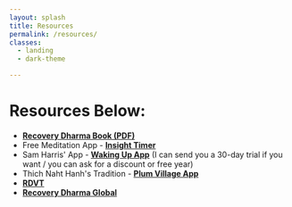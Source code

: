 ```yaml
---
layout: splash
title: Resources
permalink: /resources/
classes:
  - landing
  - dark-theme

---
```


# Resources Below:

- **[Recovery Dharma Book (PDF)](https://drive.google.com/file/d/1Isotp-WlUedFJlKDqjpvO7uKgVsvX3J1/view)**
- Free Meditation App - **[Insight Timer](https://insighttimer.com/)**
- Sam Harris' App - **[Waking Up App](https://www.wakingup.com/)** (I can send you a 30-day trial if you want / you can ask for a discount or free year)
- Thich Naht Hanh's Tradition - **[Plum Village App](https://plumvillage.app/)**
- **[RDVT](https://rdvt.org/)**
- **[Recovery Dharma Global](https://recoverydharma.org/)**